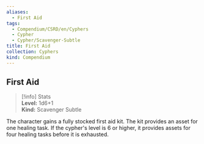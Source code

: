 ```yaml
---
aliases:
  - First Aid
tags:
  - Compendium/CSRD/en/Cyphers
  - Cypher
  - Cypher/Scavenger-Subtle
title: First Aid
collection: Cyphers
kind: Compendium
---
```

## First Aid  
>[!info] Stats  
> **Level:** 1d6+1  
> **Kind:** Scavenger Subtle
  
The character gains a fully stocked first aid kit. The kit provides an asset for one healing task. If the cypher's level is 6 or higher, it provides assets for four healing tasks before it is exhausted.